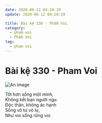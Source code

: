 ```yaml
---
date: 2020-06-12 04:10:19
update: 2020-06-12 04:10:19

title: Bài kệ 330 - Phẩm Voi
category:
  - pham-voi
  - Phẩm Voi
tag:
  - pham-voi
---
```


# Bài kệ 330 - Pham Voi

![An image](/img/pham-voi/pham-voi-330.jpg)

Tốt hơn sống một mình,<br>Không kết bạn người ngu.<br>Ðộc thân, không ác hạnh<br>Sống vô tư vô lự,<br>Như voi sống rừng voi.<br>
